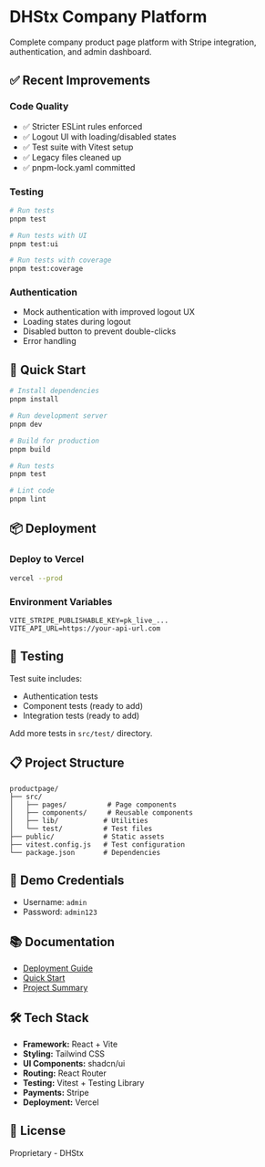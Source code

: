 # DHStx Company Platform

Complete company product page platform with Stripe integration, authentication, and admin dashboard.

## ✅ Recent Improvements

### Code Quality
- ✅ Stricter ESLint rules enforced
- ✅ Logout UI with loading/disabled states
- ✅ Test suite with Vitest setup
- ✅ Legacy files cleaned up
- ✅ pnpm-lock.yaml committed

### Testing
```bash
# Run tests
pnpm test

# Run tests with UI
pnpm test:ui

# Run tests with coverage
pnpm test:coverage
```

### Authentication
- Mock authentication with improved logout UX
- Loading states during logout
- Disabled button to prevent double-clicks
- Error handling

## 🚀 Quick Start

```bash
# Install dependencies
pnpm install

# Run development server
pnpm dev

# Build for production
pnpm build

# Run tests
pnpm test

# Lint code
pnpm lint
```

## 📦 Deployment

### Deploy to Vercel
```bash
vercel --prod
```

### Environment Variables
```
VITE_STRIPE_PUBLISHABLE_KEY=pk_live_...
VITE_API_URL=https://your-api-url.com
```

## 🧪 Testing

Test suite includes:
- Authentication tests
- Component tests (ready to add)
- Integration tests (ready to add)

Add more tests in `src/test/` directory.

## 📋 Project Structure

```
productpage/
├── src/
│   ├── pages/          # Page components
│   ├── components/     # Reusable components
│   ├── lib/           # Utilities
│   └── test/          # Test files
├── public/            # Static assets
├── vitest.config.js   # Test configuration
└── package.json       # Dependencies
```

## 🔐 Demo Credentials

- Username: `admin`
- Password: `admin123`

## 📚 Documentation

- [Deployment Guide](./DEPLOYMENT.md)
- [Quick Start](./QUICKSTART.md)
- [Project Summary](./PROJECT_SUMMARY.md)

## 🛠️ Tech Stack

- **Framework:** React + Vite
- **Styling:** Tailwind CSS
- **UI Components:** shadcn/ui
- **Routing:** React Router
- **Testing:** Vitest + Testing Library
- **Payments:** Stripe
- **Deployment:** Vercel

## 📝 License

Proprietary - DHStx
